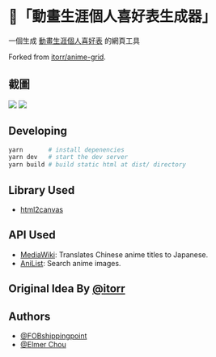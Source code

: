 # 🤖「動畫生涯個人喜好表生成器」

一個生成 [動畫生涯個人喜好表](https://fobshippingpoint.github.io/anime-grid/) 的網頁工具

Forked from [itorr/anime-grid](https://github.com/itorr/anime-grid).

## 截圖

![](https://i.imgur.com/3W13QNP.png) ![](https://i.imgur.com/bfQDgGM.png)

## Developing

```sh
yarn       # install depenencies
yarn dev   # start the dev server
yarn build # build static html at dist/ directory
```

## Library Used

- [html2canvas](https://github.com/niklasvh/html2canvas)

## API Used

- [MediaWiki](https://www.mediawiki.org/wiki/API:Main_page): Translates Chinese
  anime titles to Japanese.
- [AniList](https://anilist.gitbook.io/anilist-apiv2-docs/): Search anime
  images.

## Original Idea By [@itorr](https://github.com/itorr/anime-grid)

## Authors

- [@FOBshippingpoint](https://github.com/FOBshippingpoint)
- [@Elmer Chou](https://github.com/elmerchou)
